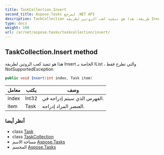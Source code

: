 ```yaml
---
title: TaskCollection.Insert
second_title: Aspose.Tasks لمرجع .NET API
description: TaskCollection طريقة. هذا هو تنفيذ كعب الروتين لطريقة Insert الخاصة بـ IList  والتي تطرح فقط NotSupportedException
type: docs
weight: 100
url: /ar/net/aspose.tasks/taskcollection/insert/
---
```

## TaskCollection.Insert method

هذا هو تنفيذ كعب الروتين لطريقة Insert الخاصة بـ IList ، والتي تطرح فقط NotSupportedException

```csharp
public void Insert(int index, Task item)
```

| معامل | يكتب | وصف |
| --- | --- | --- |
| index | Int32 | الفهرس الذي سيتم إدراجه في. |
| item | Task | العنصر المراد إدراجه. |

### أنظر أيضا

* class [Task](../../task/)
* class [TaskCollection](../)
* مساحة الاسم [Aspose.Tasks](../../taskcollection/)
* المجسم [Aspose.Tasks](../../../)


